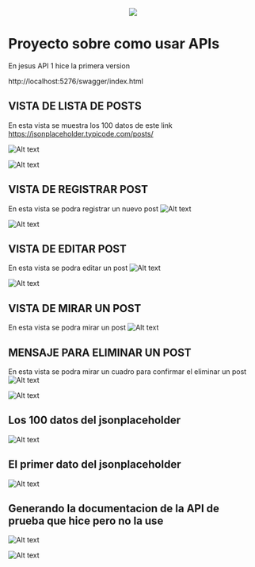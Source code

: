 <p align="center">
  <img src="https://user-images.githubusercontent.com/73097560/115834477-dbab4500-a447-11eb-908a-139a6edaec5c.gif">
</p>

# Proyecto sobre como usar APIs

En jesus API 1 hice la primera version

http://localhost:5276/swagger/index.html

## VISTA DE LISTA DE POSTS
En esta vista se muestra los 100 datos de este link https://jsonplaceholder.typicode.com/posts/ 

![Alt text](image-2.png)

![Alt text](image-3.png)

## VISTA DE REGISTRAR POST
En esta vista se podra registrar un nuevo post
![Alt text](image-4.png)

![Alt text](image-5.png)

## VISTA DE EDITAR POST
En esta vista se podra editar un post
![Alt text](image-6.png)

![Alt text](image-7.png)
## VISTA DE MIRAR UN POST
En esta vista se podra mirar un post
![Alt text](image-8.png)

## MENSAJE PARA ELIMINAR UN POST
En esta vista se podra mirar un cuadro para confirmar el eliminar un post
![Alt text](image-9.png)

![Alt text](image-10.png)

## Los 100 datos del jsonplaceholder
![Alt text](image-11.png)

## El primer dato del jsonplaceholder
![Alt text](image-12.png)

## Generando la documentacion de la API de prueba que hice pero no la use
![Alt text](image-13.png)

![Alt text](image-14.png)

